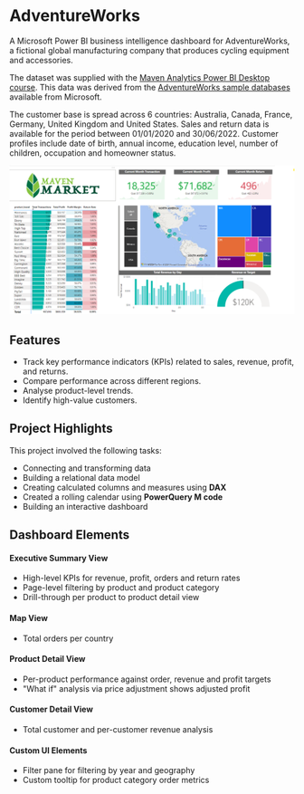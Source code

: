 # AdventureWorks

A Microsoft Power BI business intelligence dashboard for AdventureWorks, a fictional global manufacturing company that produces cycling equipment and accessories.

The dataset was supplied with the [Maven Analytics Power BI Desktop course](https://mavenanalytics.io/course/microsoft-power-bi-desktop). This data was derived from the [AdventureWorks sample databases](https://learn.microsoft.com/en-us/sql/samples/adventureworks-install-configure) available from Microsoft.

The customer base is spread across 6 countries: Australia, Canada, France, Germany, United Kingdom and United States. Sales and return data is available for the period between 01/01/2020 and 30/06/2022. Customer profiles include date of birth, annual income, education level, number of children, occupation and homeowner status. 

<img alt="MavenMarket Dashboard" src="Screenshots/maven_dashboard.png">

## Features

- Track key performance indicators (KPIs) related to sales, revenue, profit, and returns.
- Compare performance across different regions.
- Analyse product-level trends.
- Identify high-value customers.

## Project Highlights

This project involved the following tasks:

- Connecting and transforming data 
- Building a relational data model
- Creating calculated columns and measures using **DAX**
- Created a rolling calendar using **PowerQuery M code**
- Building an interactive dashboard

## Dashboard Elements

#### Executive Summary View

- High-level KPIs for revenue, profit, orders and return rates
- Page-level filtering by product and product category
- Drill-through per product to product detail view

#### Map View

- Total orders per country

#### Product Detail View

- Per-product performance against order, revenue and profit targets
- "What if" analysis via price adjustment shows adjusted profit

#### Customer Detail View

- Total customer and per-customer revenue analysis

#### Custom UI Elements

- Filter pane for filtering by year and geography
- Custom tooltip for product category order metrics

